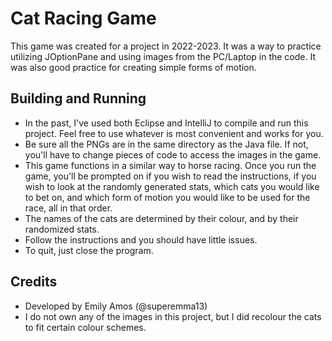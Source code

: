 # Cat Racing Game
This game was created for a project in 2022-2023. It was a way to practice utilizing JOptionPane and using images from the PC/Laptop in the code. It was also good practice for creating simple forms of motion.

## Building and Running
- In the past, I've used both Eclipse and IntelliJ to compile and run this project. Feel free to use whatever is most convenient and works for you.
- Be sure all the PNGs are in the same directory as the Java file. If not, you'll have to change pieces of code to access the images in the game.
- This game functions in a similar way to horse racing. Once you run the game, you'll be prompted on if you wish to read the instructions, if you wish to look at the randomly generated stats, which cats you would like to bet on, and which form of motion you would like to be used for the race, all in that order. 
- The names of the cats are determined by their colour, and by their randomized stats. 
- Follow the instructions and you should have little issues.
- To quit, just close the program.

## Credits
- Developed by Emily Amos (@superemma13)
- I do not own any of the images in this project, but I did recolour the cats to fit certain colour schemes.
